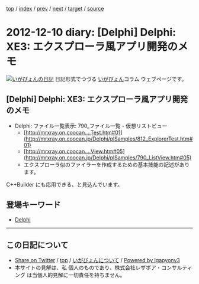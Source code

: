 [top](../index.html) 
 / [index](index.html) 
 / [prev](ig121207.html) 
 / [next](ig121211.html) 
 / [target](http://www.igapyon.jp/igapyon/diary/2012/ig121210.html) 
 / [source](https://github.com/igapyon/diary/blob/master/2012/ig121210.src.md) 

2012-12-10 diary: [Delphi] Delphi: XE3: エクスプローラ風アプリ開発のメモ
=====================================================================================================
[![いがぴょんの日記](http://www.igapyon.jp/igapyon/diary/images/iga200306s.jpg "いがぴょん")](http://www.igapyon.jp/igapyon/diary/memo/memoigapyon.html) 日記形式でつづる [いがぴょん](http://www.igapyon.jp/igapyon/diary/memo/memoigapyon.html)コラム ウェブページです。

## [Delphi] Delphi: XE3: エクスプローラ風アプリ開発のメモ


* Delphi: ファイル一覧表示: 790_ファイル一覧・仮想リストビュー
  * [http://mrxray.on.coocan....Test.htm#01](http://mrxray.on.coocan.jp/Delphi/plSamples/812_ExplorerTest.htm#01)
  * [http://mrxray.on.coocan....View.htm#05](http://mrxray.on.coocan.jp/Delphi/plSamples/790_ListView.htm#05)
  * エクスプローラ似のファイラーを作成するための基本技能の記述があります。

C++Builder にも応用できる、と見込んでいます。

## 登場キーワード

* [Delphi](../keyword/delphi.html)

----------------------------------------------------------------------------------------------------

## この日記について

* [Share on Twitter](https://twitter.com/intent/tweet?hashtags=igapyon%2Cdiary%2C%E3%81%84%E3%81%8C%E3%81%B4%E3%82%87%E3%82%93%2CDelphi&text=%5BDelphi%5D+Delphi%3A+XE3%3A+%E3%82%A8%E3%82%AF%E3%82%B9%E3%83%97%E3%83%AD%E3%83%BC%E3%83%A9%E9%A2%A8%E3%82%A2%E3%83%97%E3%83%AA%E9%96%8B%E7%99%BA%E3%81%AE%E3%83%A1%E3%83%A2&url=http%3A%2F%2Fwww.igapyon.jp%2Figapyon%2Fdiary%2F2012%2Fig121210.html) / [top](../index.html) / [いがぴょんについて](http://www.igapyon.jp/igapyon/diary/memo/memoigapyon.html) / [Powered by Igapyonv3](https://github.com/igapyon/igapyonv3)
* 本サイトの見解は、私 個人のものであり、株式会社レザボア・コンサルティング は当個人的見解に一切責任を持ちません。 
